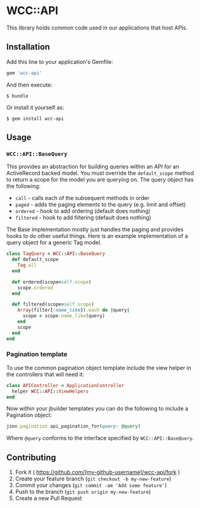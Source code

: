 # WCC::API

This library holds common code used in our applications that host APIs.

## Installation

Add this line to your application's Gemfile:

```ruby
gem 'wcc-api'
```

And then execute:

    $ bundle

Or install it yourself as:

    $ gem install wcc-api

## Usage

### `WCC::API::BaseQuery`

This provides an abstraction for building queries within an API for an
ActiveRecord backed model. You must override the `default_scope` method
to return a scope for the model you are querying on. The query object
has the following:

* `call` - calls each of the subsequent methods in order
* `paged` - adds the paging elements to the query (e.g. limit and
  offset)
* `ordered` - hook to add ordering (default does nothing)
* `filtered` - hook to add filtering (default does nothing)

The Base implementation mostly just handles the paging and provides
hooks to do other useful things. Here is an example implementation of a
query object for a generic Tag model.

```ruby
class TagQuery < WCC::API::BaseQuery
  def default_scope
    Tag.all
  end

  def ordered(scope=self.scope)
    scope.ordered
  end

  def filtered(scope=self.scope)
    Array(filter[:name_like]).each do |query|
      scope = scope.name_like(query)
    end
    scope
  end
end
```

### Pagination template

To use the common pagination object template include the view helper in
the controllers that will need it:

```ruby
class APIController < ApplicationController
  helper WCC::API::ViewHelpers
end
```

Now within your jbuilder templates you can do the following to include a
Pagination object:

```ruby
json.pagination api_pagination_for(query: @query)
```

Where `@query` conforms to the interface specified by
`WCC::API::BaseQuery`.

## Contributing

1. Fork it ( https://github.com/[my-github-username]/wcc-api/fork )
2. Create your feature branch (`git checkout -b my-new-feature`)
3. Commit your changes (`git commit -am 'Add some feature'`)
4. Push to the branch (`git push origin my-new-feature`)
5. Create a new Pull Request
